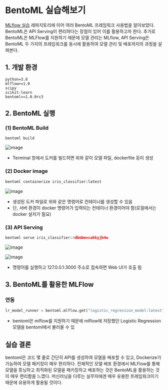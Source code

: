 # BentoML 실습해보기

[MLflow 실습](https://github.com/jaeyeongs/mlflow_example) 레파지토리에 이어 여러 BentoML 프레임워크 사용법을 알아보았다.
BentoML은 API Serving이 편리하다는 장점이 있어 이를 활용하고자 한다. 추가로 BentoML은 MLFlow를 지원하기 때문에 모델 관리는 MLflow, API Serving은 BentoML 두 가지의 프레임워크를 동시에 활용하여 모델 관리 및 배포까지의 과정을 살펴본다.

## 1. 개발 환경

```
python=3.8
mlflow>=1.0
scipy
scikit-learn
bentoml>=1.0.0rc3
```

## 2. BentoML 실행

### (1) BentoML Build

```
bentoml build
```

![image](https://user-images.githubusercontent.com/87981867/220234349-263b854a-0868-41b9-8461-beae029d8ac4.png)

- Terminal 창에서 도커를 빌드하면 위와 같이 모델 파일, dockerfile 등이 생성 

### (2) Docker image

```python
bentoml containerize iris_classifier:latest
```

![image](https://user-images.githubusercontent.com/87981867/220234082-2591ac3b-d058-4d96-8d00-d33fd29d9715.png)

- 생성된 도커 파일로 위와 같은 명령어로 컨테이너를 생성할 수 있음
- 단, 서버 환경이 docker 명령어가 입력되는 컨테이너 환경이어야 함(로컬에서는 docker 설치가 필요)

### (3) API Serving

```python
bentoml serve iris_classifier:4dbmbmvcakkyjb4w
```

![image](https://user-images.githubusercontent.com/87981867/220235020-61d9b0de-3441-4f37-bc04-d3a8fe75aad7.png)

![image](https://user-images.githubusercontent.com/87981867/220235197-0abca161-f2c2-4191-a8d6-e6b10dbdd280.png)

- 명령어를 실행하고 127.0.0.1:3000 주소로 접속하면 Web UI가 호출 됨

## 3. BentoML를 활용한 MLFlow

### 연동

```python
lr_model_runner = bentoml.mlflow.get("logistic_regression_model:latest").to_runner()
```

- bentoml은 mlflow를 지원하기 때문에 mlflow에 저장했던 Logistic Regression 모델을 bentoml에서 불러올 수 있


## 실습 결론

bentoml은 코드 몇 줄로 간단히 API를 생성하여 모델을 배포할 수 있고, Dockerize가 가능하여 모델 패키징이 매우 편리하다. 전체적인 모델 배포 환경에서 MLFlow를 통해 모델을 튜닝하고 최적화된 모델을 패키징하고 배포하는 것은 BentoML을 활용하는 것이 매우 편리함을 느꼈다. 머신러닝을 다루는 실무자에겐 매우 유용한 프레임워크이기 때문에 유용하게 활용될 것이다.
